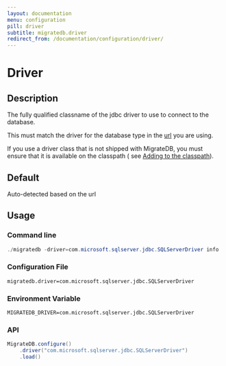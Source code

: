 ```yaml
---
layout: documentation
menu: configuration
pill: driver
subtitle: migratedb.driver
redirect_from: /documentation/configuration/driver/
---
```


# Driver

## Description

The fully qualified classname of the jdbc driver to use to connect to the database.

This must match the driver for the database type in the [url](/migratedb/documentation/configuration/parameters/url) you are
using.

If you use a driver class that is not shipped with MigrateDB, you must ensure that it is available on the classpath (
see [Adding to the classpath](/migratedb/documentation/adding-to-the-class-path)).

## Default

Auto-detected based on the url

## Usage

### Command line

```powershell
./migratedb -driver=com.microsoft.sqlserver.jdbc.SQLServerDriver info
```

### Configuration File

```properties
migratedb.driver=com.microsoft.sqlserver.jdbc.SQLServerDriver
```

### Environment Variable

```properties
MIGRATEDB_DRIVER=com.microsoft.sqlserver.jdbc.SQLServerDriver
```

### API

```java
MigrateDB.configure()
    .driver("com.microsoft.sqlserver.jdbc.SQLServerDriver")
    .load()
```
